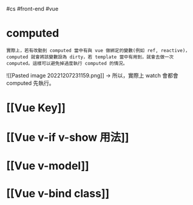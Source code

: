 #cs #front-end #vue 

# computed
	實際上，若有改動到 computed 當中有與 vue 做綁定的變數(例如 ref, reactive)，computed 就會將該變數設為 dirty，若 template 當中有用到，就會去做一次 computed。這樣可以避免掉過度執行 computed 的情況。
![[Pasted image 20221207231159.png]]
→ 所以，實際上 watch 會都會 computed 先執行。

# [[Vue Key]]

# [[Vue v-if v-show 用法]]

# [[Vue v-model]]

# [[Vue v-bind class]]